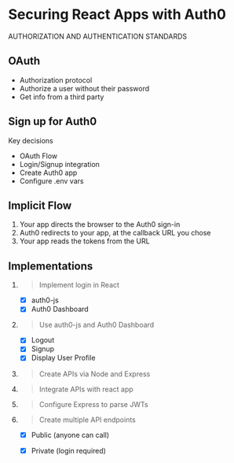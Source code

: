 # Securing React Apps with Auth0
AUTHORIZATION AND AUTHENTICATION STANDARDS

## OAuth
- Authorization protocol
- Authorize a user without their password
- Get info from a third party


## Sign up for Auth0

Key decisions
- OAuth Flow
- Login/Signup integration
- Create Auth0 app
- Configure .env vars

## Implicit Flow
1. Your app directs the browser to the Auth0 sign-in
2. Auth0 redirects to your app, at the callback URL you chose
3. Your app reads the tokens from the URL

## Implementations

1. > Implement login in React
    - [x] auth0-js
    - [x] Auth0 Dashboard

2. > Use auth0-js and Auth0 Dashboard
    - [x] Logout
    - [x] Signup
    - [x] Display User Profile

3. > Create APIs via Node and Express

4. > Integrate APIs with react app

5. > Configure Express to parse JWTs

6. > Create multiple API endpoints
    - [x] Public (anyone can call)
    - [x] Private (login required)

